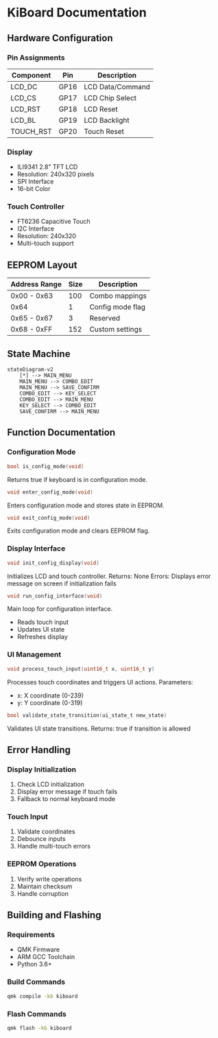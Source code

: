 # KiBoard Documentation

## Hardware Configuration

### Pin Assignments
| Component | Pin | Description |
|-----------|-----|-------------|
| LCD_DC    | GP16| LCD Data/Command |
| LCD_CS    | GP17| LCD Chip Select |
| LCD_RST   | GP18| LCD Reset |
| LCD_BL    | GP19| LCD Backlight |
| TOUCH_RST | GP20| Touch Reset |

### Display
- ILI9341 2.8" TFT LCD
- Resolution: 240x320 pixels
- SPI Interface
- 16-bit Color

### Touch Controller
- FT6236 Capacitive Touch
- I2C Interface
- Resolution: 240x320
- Multi-touch support

## EEPROM Layout
| Address Range | Size | Description |
|--------------|------|-------------|
| 0x00 - 0x63  | 100  | Combo mappings |
| 0x64         | 1    | Config mode flag |
| 0x65 - 0x67  | 3    | Reserved |
| 0x68 - 0xFF  | 152  | Custom settings |

## State Machine
```mermaid
stateDiagram-v2
    [*] --> MAIN_MENU
    MAIN_MENU --> COMBO_EDIT
    MAIN_MENU --> SAVE_CONFIRM
    COMBO_EDIT --> KEY_SELECT
    COMBO_EDIT --> MAIN_MENU
    KEY_SELECT --> COMBO_EDIT
    SAVE_CONFIRM --> MAIN_MENU
```

## Function Documentation

### Configuration Mode
```c
bool is_config_mode(void)
```
Returns true if keyboard is in configuration mode.

```c
void enter_config_mode(void)
```
Enters configuration mode and stores state in EEPROM.

```c
void exit_config_mode(void)
```
Exits configuration mode and clears EEPROM flag.

### Display Interface
```c
void init_config_display(void)
```
Initializes LCD and touch controller.
Returns: None
Errors: Displays error message on screen if initialization fails

```c
void run_config_interface(void)
```
Main loop for configuration interface.
- Reads touch input
- Updates UI state
- Refreshes display

### UI Management
```c
void process_touch_input(uint16_t x, uint16_t y)
```
Processes touch coordinates and triggers UI actions.
Parameters:
- x: X coordinate (0-239)
- y: Y coordinate (0-319)

```c
bool validate_state_transition(ui_state_t new_state)
```
Validates UI state transitions.
Returns: true if transition is allowed

## Error Handling

### Display Initialization
1. Check LCD initialization
2. Display error message if touch fails
3. Fallback to normal keyboard mode

### Touch Input
1. Validate coordinates
2. Debounce inputs
3. Handle multi-touch errors

### EEPROM Operations
1. Verify write operations
2. Maintain checksum
3. Handle corruption

## Building and Flashing

### Requirements
- QMK Firmware
- ARM GCC Toolchain
- Python 3.6+

### Build Commands
```bash
qmk compile -kb kiboard
```

### Flash Commands
```bash
qmk flash -kb kiboard
```
